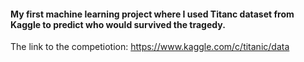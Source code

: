 #### My first machine learning project where I used Titanc dataset from Kaggle to predict who would survived the tragedy.

The link to the competiotion:
https://www.kaggle.com/c/titanic/data
